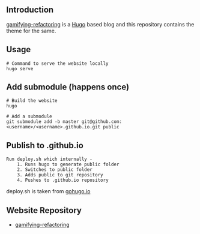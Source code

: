 ## Introduction

[gamifying-refactoring](https://gamifying-refactoring.github.io/) is a [Hugo](https://gohugo.io/) based blog and this repository contains the theme for the same.

## Usage

    # Command to serve the website locally
    hugo serve

## Add submodule (happens once)
    # Build the website
    hugo
    
    # Add a submodule
    git submodule add -b master git@github.com:<username>/<username>.github.io.git public
    
## Publish to .github.io    
    Run deploy.sh which internally -
        1. Runs hugo to generate public folder
        2. Switches to public folder
        3. Adds public to git repository
        4. Pushes to .github.io repository

deploy.sh is taken from [gohugo.io](https://gohugo.io/hosting-and-deployment/hosting-on-github/) 

## Website Repository

+ [gamifying-refactoring](https://github.com/SarthakMakhija/gamifying-refactoring.github.io) 